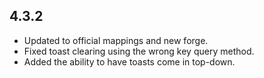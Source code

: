 ## 4.3.2
* Updated to official mappings and new forge.
* Fixed toast clearing using the wrong key query method.
* Added the ability to have toasts come in top-down.